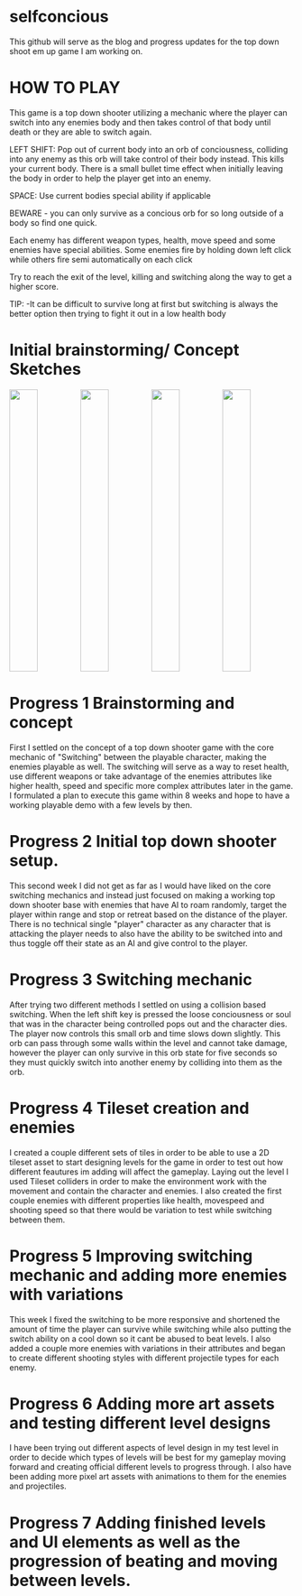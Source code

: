 # selfconcious

   This github will serve as the blog and progress updates for the top down shoot em up game I am working on. 
   
   # HOW TO PLAY
   This game is a top down shooter utilizing a mechanic where the player can switch into any enemies body and then takes control of that body until death or they are able to switch again. 
   
LEFT SHIFT: Pop out of current body into an orb of conciousness, colliding into any enemy as this orb will take control of their body instead. This kills your current body. There is a small bullet time effect when initially leaving the body in order to help the player get into an enemy.

SPACE: Use current bodies special ability if applicable

BEWARE - you can only survive as a concious orb for so long outside of a body so find one quick.

Each enemy has different weapon types, health, move speed and some enemies have special abilities.
Some enemies fire by holding down left click while others fire semi automatically on each click

Try to reach the exit of the level, killing and switching along the way to get a higher score.

TIP:
-It can be difficult to survive long at first but switching is always the better option then trying to fight it out in a low health body
     
   
  # Initial brainstorming/ Concept Sketches
  
<div style="display:flex">
<img src="https://user-images.githubusercontent.com/60955272/122830226-4b517b00-d2a5-11eb-95c7-130cee14d2d5.jpg" width="40%" height="500">
<img src="https://user-images.githubusercontent.com/60955272/122830233-4e4c6b80-d2a5-11eb-87a7-a6bb9ee627fe.jpg" width="40%" height="500">
<img src="https://user-images.githubusercontent.com/60955272/122830241-4ee50200-d2a5-11eb-8ec4-6f2366a8974d.jpg" width="40%" height="500">
<img src="https://user-images.githubusercontent.com/60955272/122830245-50aec580-d2a5-11eb-8274-fe9b226d0bb1.jpg" width="40%" height="500">
</div>

  # Progress 1 Brainstorming and concept
  First I settled on the concept of a top down shooter game with the core mechanic of "Switching" between the playable character, making the enemies playable as well. The switching will serve as a way to reset health, use different weapons or take advantage of the enemies attributes like higher health, speed and specific more complex attributes later in the game. I formulated a plan to execute this game within 8 weeks and hope to have a working playable demo with a few levels by then.
      
   # Progress 2 Initial top down shooter setup.
This second week I did not get as far as I would have liked on the core switching mechanics and instead just focused on making a working top down shooter base with enemies that have AI to roam randomly, target the player within range and stop or retreat based on the distance of the player. There is no technical single "player" character as any character that is attacking the player needs to also have the ability to be switched into and thus toggle off their state as an AI and give control to the player.
  
  # Progress 3 Switching mechanic
  After trying two different methods I settled on using a collision based switching. When the left shift key is pressed the loose conciousness or soul that was in the character being controlled pops out and the character dies. The player now controls this small orb and time slows down slightly. This orb can pass through some walls within the level and cannot take damage, however the player can only survive in this orb state for five seconds so they must quickly switch into another enemy by colliding into them as the orb.

# Progress 4 Tileset creation and enemies
   I created a couple different sets of tiles in order to be able to use a 2D tileset asset to start designing levels for the game in order to test out how different feautures im adding will affect the gameplay. Laying out the level I used Tileset colliders in order to make the environment work with the movement and contain the character and enemies. I also created the first couple enemies with different properties like health, movespeed and shooting speed so that there would be variation to test while switching between them.
 
 # Progress 5 Improving switching mechanic and adding more enemies with variations
 This week I fixed the switching to be more responsive and shortened the amount of time the player can survive while switching while also putting the switch ability on a cool down so it cant be abused to beat levels. I also added a couple more enemies with variations in their attributes and began to create different shooting styles with different projectile types for each enemy.
 # Progress 6 Adding more art assets and testing different level designs
   I have been trying out different aspects of level design in my test level in order to decide which types of levels will be best for my gameplay moving forward and creating official different levels to progress through. I also have been adding more pixel art assets with animations to them for the enemies and projectiles.
   # Progress 7 Adding finished levels and UI elements as well as the progression of beating and moving between levels.
